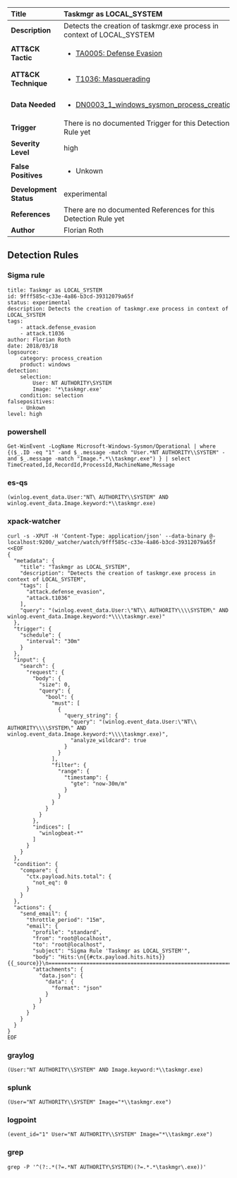 | Title                    | Taskmgr as LOCAL_SYSTEM       |
|:-------------------------|:------------------|
| **Description**          | Detects the creation of taskmgr.exe process in context of LOCAL_SYSTEM |
| **ATT&amp;CK Tactic**    |  <ul><li>[TA0005: Defense Evasion](https://attack.mitre.org/tactics/TA0005)</li></ul>  |
| **ATT&amp;CK Technique** | <ul><li>[T1036: Masquerading](https://attack.mitre.org/techniques/T1036)</li></ul>  |
| **Data Needed**          | <ul><li>[DN0003_1_windows_sysmon_process_creation](../Data_Needed/DN0003_1_windows_sysmon_process_creation.md)</li></ul>  |
| **Trigger**              |  There is no documented Trigger for this Detection Rule yet  |
| **Severity Level**       | high |
| **False Positives**      | <ul><li>Unkown</li></ul>  |
| **Development Status**   | experimental |
| **References**           |  There are no documented References for this Detection Rule yet  |
| **Author**               | Florian Roth |


## Detection Rules

### Sigma rule

```
title: Taskmgr as LOCAL_SYSTEM
id: 9fff585c-c33e-4a86-b3cd-39312079a65f
status: experimental
description: Detects the creation of taskmgr.exe process in context of LOCAL_SYSTEM
tags:
    - attack.defense_evasion
    - attack.t1036
author: Florian Roth
date: 2018/03/18
logsource:
    category: process_creation
    product: windows
detection:
    selection:
        User: NT AUTHORITY\SYSTEM
        Image: '*\taskmgr.exe'
    condition: selection
falsepositives:
    - Unkown
level: high

```





### powershell
    
```
Get-WinEvent -LogName Microsoft-Windows-Sysmon/Operational | where {($_.ID -eq "1" -and $_.message -match "User.*NT AUTHORITY\\SYSTEM" -and $_.message -match "Image.*.*\\taskmgr.exe") } | select TimeCreated,Id,RecordId,ProcessId,MachineName,Message
```


### es-qs
    
```
(winlog.event_data.User:"NT\ AUTHORITY\\SYSTEM" AND winlog.event_data.Image.keyword:*\\taskmgr.exe)
```


### xpack-watcher
    
```
curl -s -XPUT -H 'Content-Type: application/json' --data-binary @- localhost:9200/_watcher/watch/9fff585c-c33e-4a86-b3cd-39312079a65f <<EOF
{
  "metadata": {
    "title": "Taskmgr as LOCAL_SYSTEM",
    "description": "Detects the creation of taskmgr.exe process in context of LOCAL_SYSTEM",
    "tags": [
      "attack.defense_evasion",
      "attack.t1036"
    ],
    "query": "(winlog.event_data.User:\"NT\\ AUTHORITY\\\\SYSTEM\" AND winlog.event_data.Image.keyword:*\\\\taskmgr.exe)"
  },
  "trigger": {
    "schedule": {
      "interval": "30m"
    }
  },
  "input": {
    "search": {
      "request": {
        "body": {
          "size": 0,
          "query": {
            "bool": {
              "must": [
                {
                  "query_string": {
                    "query": "(winlog.event_data.User:\"NT\\ AUTHORITY\\\\SYSTEM\" AND winlog.event_data.Image.keyword:*\\\\taskmgr.exe)",
                    "analyze_wildcard": true
                  }
                }
              ],
              "filter": {
                "range": {
                  "timestamp": {
                    "gte": "now-30m/m"
                  }
                }
              }
            }
          }
        },
        "indices": [
          "winlogbeat-*"
        ]
      }
    }
  },
  "condition": {
    "compare": {
      "ctx.payload.hits.total": {
        "not_eq": 0
      }
    }
  },
  "actions": {
    "send_email": {
      "throttle_period": "15m",
      "email": {
        "profile": "standard",
        "from": "root@localhost",
        "to": "root@localhost",
        "subject": "Sigma Rule 'Taskmgr as LOCAL_SYSTEM'",
        "body": "Hits:\n{{#ctx.payload.hits.hits}}{{_source}}\n================================================================================\n{{/ctx.payload.hits.hits}}",
        "attachments": {
          "data.json": {
            "data": {
              "format": "json"
            }
          }
        }
      }
    }
  }
}
EOF

```


### graylog
    
```
(User:"NT AUTHORITY\\SYSTEM" AND Image.keyword:*\\taskmgr.exe)
```


### splunk
    
```
(User="NT AUTHORITY\\SYSTEM" Image="*\\taskmgr.exe")
```


### logpoint
    
```
(event_id="1" User="NT AUTHORITY\\SYSTEM" Image="*\\taskmgr.exe")
```


### grep
    
```
grep -P '^(?:.*(?=.*NT AUTHORITY\SYSTEM)(?=.*.*\taskmgr\.exe))'
```




